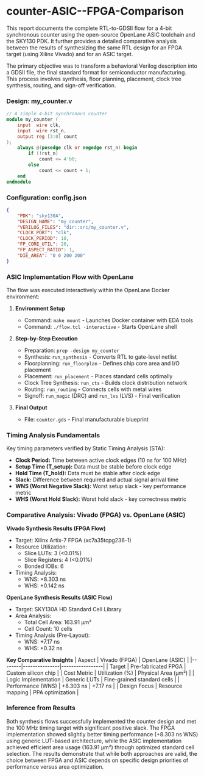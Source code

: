 # counter-ASIC--FPGA-Comparison

This report documents the complete RTL-to-GDSII flow for a 4-bit synchronous counter using the open-source OpenLane ASIC toolchain and the SKY130 PDK. It further provides a detailed comparative analysis between the results of synthesizing the same RTL design for an FPGA target (using Xilinx Vivado) and for an ASIC target. 

The primary objective was to transform a behavioral Verilog description into a GDSII file, the final standard format for semiconductor manufacturing. This process involves synthesis, floor planning, placement, clock tree synthesis, routing, and sign-off verification.

### Design: my_counter.v
```verilog
// A simple 4-bit synchronous counter
module my_counter (
    input  wire clk,
    input  wire rst_n,
    output reg [3:0] count
);
    always @(posedge clk or negedge rst_n) begin
        if (!rst_n)
            count <= 4'b0;
        else
            count <= count + 1;
    end
endmodule
```

### Configuration: config.json
```json
{
    "PDK": "sky130A",
    "DESIGN_NAME": "my_counter",
    "VERILOG_FILES": "dir::src/my_counter.v",
    "CLOCK_PORT": "clk",
    "CLOCK_PERIOD": 10,
    "FP_CORE_UTIL": 20,
    "FP_ASPECT_RATIO": 1,
    "DIE_AREA": "0 0 200 200"
}
```

### ASIC Implementation Flow with OpenLane
The flow was executed interactively within the OpenLane Docker environment:

1. **Environment Setup**
   - Command: `make mount` - Launches Docker container with EDA tools
   - Command: `./flow.tcl -interactive` - Starts OpenLane shell

2. **Step-by-Step Execution**
   - Preparation: `prep -design my_counter`
   - Synthesis: `run_synthesis` - Converts RTL to gate-level netlist
   - Floorplanning: `run_floorplan` - Defines chip core area and I/O placement
   - Placement: `run_placement` - Places standard cells optimally
   - Clock Tree Synthesis: `run_cts` - Builds clock distribution network
   - Routing: `run_routing` - Connects cells with metal wires
   - Signoff: `run_magic` (DRC) and `run_lvs` (LVS) - Final verification

3. **Final Output**
   - File: `counter.gds` - Final manufacturable blueprint

### Timing Analysis Fundamentals
Key timing parameters verified by Static Timing Analysis (STA):
- **Clock Period:** Time between active clock edges (10 ns for 100 MHz)
- **Setup Time (T_setup):** Data must be stable before clock edge
- **Hold Time (T_hold):** Data must be stable after clock edge
- **Slack:** Difference between required and actual signal arrival time
- **WNS (Worst Negative Slack):** Worst setup slack - key performance metric
- **WHS (Worst Hold Slack):** Worst hold slack - key correctness metric

### Comparative Analysis: Vivado (FPGA) vs. OpenLane (ASIC)

**Vivado Synthesis Results (FPGA Flow)**
- Target: Xilinx Artix-7 FPGA (xc7a35tcpg236-1)
- Resource Utilization:
  - Slice LUTs: 3 (<0.01%)
  - Slice Registers: 4 (<0.01%)
  - Bonded IOBs: 6
- Timing Analysis:
  - WNS: +8.303 ns
  - WHS: +0.142 ns

**OpenLane Synthesis Results (ASIC Flow)**
- Target: SKY130A HD Standard Cell Library
- Area Analysis:
  - Total Cell Area: 163.91 μm²
  - Cell Count: 10 cells
- Timing Analysis (Pre-Layout):
  - WNS: +7.17 ns
  - WHS: +0.32 ns

**Key Comparative Insights**
| Aspect | Vivado (FPGA) | OpenLane (ASIC) |
|--------|---------------|-----------------|
| Target | Pre-fabricated FPGA | Custom silicon chip |
| Cost Metric | Utilization (%) | Physical Area (μm²) |
| Logic Implementation | Generic LUTs | Fine-grained standard cells |
| Performance (WNS) | +8.303 ns | +7.17 ns |
| Design Focus | Resource mapping | PPA optimization |

### Inference from Results
Both synthesis flows successfully implemented the counter design and met the 100 MHz timing target with significant positive slack. The FPGA implementation showed slightly better timing performance (+8.303 ns WNS) using generic LUT-based architecture, while the ASIC implementation achieved efficient area usage (163.91 μm²) through optimized standard cell selection. The results demonstrate that while both approaches are valid, the choice between FPGA and ASIC depends on specific design priorities of performance versus area optimization.

